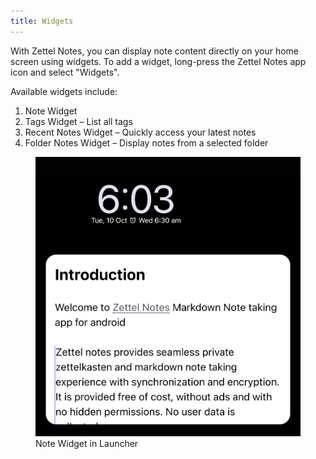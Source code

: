 ```yaml
---
title: Widgets
---
```


With Zettel Notes, you can display note content directly on your home screen using widgets.
To add a widget, long-press the Zettel Notes app icon and select "Widgets".

Available widgets include:

1. Note Widget
2. Tags Widget – List all tags
3. Recent Notes Widget – Quickly access your latest notes
4. Folder Notes Widget – Display notes from a selected folder

<figure>
<img src="/assets/img/note-share-widget.png" alt="Note Widget"/>
 <figcaption>Note Widget in Launcher</figcaption>
</figure>
